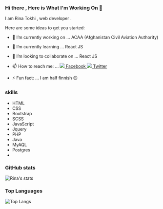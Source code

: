 ### Hi there , Here is What I'm Working On 👋

I am Rina Tokhi , web developer .




Here are some ideas to get you started:

- 🔭 I’m currently working on ... ACAA (Afghanistan Civil Aviation Authority)
- 🌱 I’m currently learning ...  React JS 
- 👯 I’m looking to collaborate on ... React JS 
- 📫 How to reach me: ... 
[ <img src="https://img.icons8.com/fluent/35/000000/facebook-new.png"/> Facebook ](https://www.facebook.com/rina.tokhi.3) 
[ <img src="https://img.icons8.com/fluent/35/000000/twitter.png"/> Twitter ](https://twitter.com/RinaTokhi)

- ⚡ Fun fact: ... I am half finnish  😉



### skills 
- HTML
- CSS
- Bootstrap
- SCSS
- JavaScript 
- Jquery
- PHP
- Java
- MyAQL
- Postgres
- 

### GitHub stats

![Rina's stats](https://github-readme-stats.vercel.app/api?username=Rina-Tokhi&count_private=true&show_icons=true&theme=radical)

### Top Languages 

![Top Langs](https://github-readme-stats.vercel.app/api/top-langs/?username=Rina-Tokhi&show_icons=true&theme=radical)

